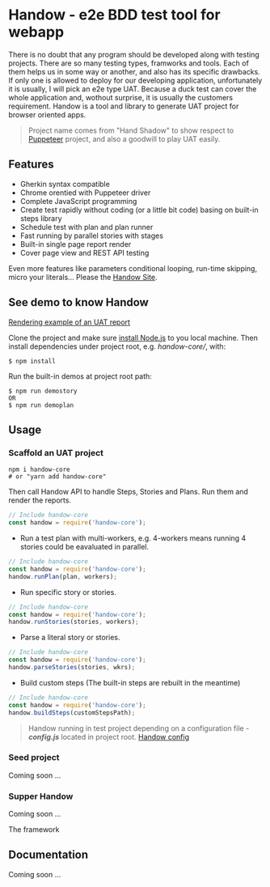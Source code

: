 # Handow - e2e BDD test tool for webapp

There is no doubt that any program should be developed along with testing projects. There are so many testing types, framworks and tools. Each of them helps us in some way or another, and also has its specific drawbacks. If only one is allowed to deploy for our developing application, unfortunately it is usually, I will pick an e2e type UAT. Because a duck test can cover the whole application and, wothout surprise, it is usually the customers requirement. Handow is a tool and library to generate UAT project for browser oriented apps.

> Project name comes from "Hand Shadow" to show respect to [Puppeteer](https://github.com/puppeteer/puppeteer) project, and also a goodwill to play UAT easily.

## Features

+ Gherkin syntax compatible
+ Chrome orentied with Puppeteer driver
+ Complete JavaScript programming
+ Create test rapidly without coding (or a little bit code) basing on built-in steps library
+ Schedule test with plan and plan runner
+ Fast running by parallel stories with stages
+ Built-in single page report render
+ Cover page view and REST API testing

Even more features like parameters conditional looping, run-time skipping, micro your literals... Please the [Handow Site](https://docs.google.com/document/d/1rFdsDl7wZGsR47kMsQ28ki3OlAx9nVLl6fUmo2u198c/edit#heading=h.gfbuevxpquop).

## See demo to know Handow

[Rendering example of an UAT report](https://storage.googleapis.com/handow-uat-assets/static/uat-pet-store/index.html)

Clone the project and make sure [install Node.js](https://nodejs.org/en/download/) to you local machine. Then install dependencies under project root, e.g. _handow-core\/_, with:

    $ npm install

Run the built-in demos at project root path:

    $ npm run demostory
    OR
    $ npm run demoplan

## Usage

### Scaffold an UAT project

    npm i handow-core
    # or "yarn add handow-core"

Then call Handow API to handle Steps, Stories and Plans. Run them and render the reports.

```js
// Include handow-core
const handow = require('handow-core');
```

+ Run a test plan with multi-workers, e.g. 4-workers means running 4 stories could be eavaluated in parallel.

```js
// Include handow-core
const handow = require('handow-core');
handow.runPlan(plan, workers);
```

+ Run specific story or stories.

```js
// Include handow-core
const handow = require('handow-core');
handow.runStories(stories, workers);
```

+ Parse a literal story or stories.

```js
// Include handow-core
const handow = require('handow-core');
handow.parseStories(stories, wkrs);
```

+ Build custom steps (The built-in steps are rebuilt in the meantime)

```js
// Include handow-core
const handow = require('handow-core');
handow.buildSteps(customStepsPath);
```

> Handow running in test project depending on a configuration file - _**config.js**_ located in project root. [Handow config]()

### Seed project

Coming soon ...

### Supper Handow

Coming soon ...

The framework 

## Documentation

Coming soon ...